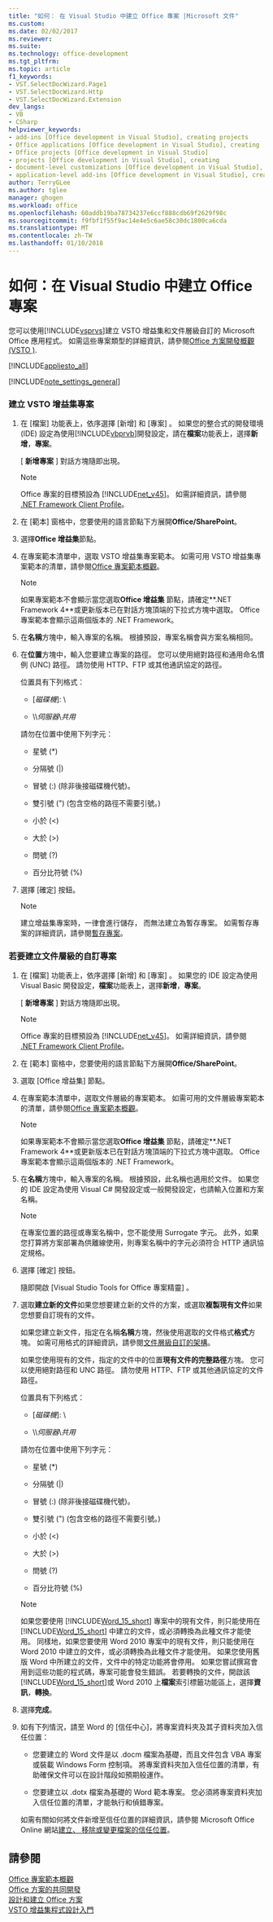 ```yaml
---
title: "如何： 在 Visual Studio 中建立 Office 專案 |Microsoft 文件"
ms.custom: 
ms.date: 02/02/2017
ms.reviewer: 
ms.suite: 
ms.technology: office-development
ms.tgt_pltfrm: 
ms.topic: article
f1_keywords:
- VST.SelectDocWizard.Page1
- VST.SelectDocWizard.Http
- VST.SelectDocWizard.Extension
dev_langs:
- VB
- CSharp
helpviewer_keywords:
- add-ins [Office development in Visual Studio], creating projects
- Office applications [Office development in Visual Studio], creating
- Office projects [Office development in Visual Studio]
- projects [Office development in Visual Studio], creating
- document-level customizations [Office development in Visual Studio], creating
- application-level add-ins [Office development in Visual Studio], creating projects
author: TerryGLee
ms.author: tglee
manager: ghogen
ms.workload: office
ms.openlocfilehash: 60addb19ba78734237e6ccf888cdb69f2629f98c
ms.sourcegitcommit: f9fbf1f55f9ac14e4e5c6ae58c30dc1800ca6cda
ms.translationtype: MT
ms.contentlocale: zh-TW
ms.lasthandoff: 01/10/2018
---
```

# <a name="how-to-create-office-projects-in-visual-studio"></a>如何：在 Visual Studio 中建立 Office 專案
  您可以使用[!INCLUDE[vsprvs](../sharepoint/includes/vsprvs-md.md)]建立 VSTO 增益集和文件層級自訂的 Microsoft Office 應用程式。 如需這些專案類型的詳細資訊，請參閱[Office 方案開發概觀 &#40;VSTO &#41;](../vsto/office-solutions-development-overview-vsto.md).  
  
 [!INCLUDE[appliesto_all](../vsto/includes/appliesto-all-md.md)]  
  
 [!INCLUDE[note_settings_general](../sharepoint/includes/note-settings-general-md.md)]  
  
### <a name="to-create-a-vsto-add-in-project"></a>建立 VSTO 增益集專案  
  
1.  在 [檔案]  功能表上，依序選擇 [新增] 和 [專案] 。 如果您的整合式的開發環境 (IDE) 設定為使用[!INCLUDE[vbprvb](../sharepoint/includes/vbprvb-md.md)]開發設定，請在**檔案**功能表上，選擇**新增**，**專案**。  
  
     [ **新增專案** ] 對話方塊隨即出現。  
  
    > [!NOTE]  
    >  Office 專案的目標預設為 [!INCLUDE[net_v45](../vsto/includes/net-v45-md.md)]。 如需詳細資訊，請參閱 [.NET Framework Client Profile](/dotnet/framework/deployment/client-profile)。  
  
2.  在 [範本] 窗格中，您要使用的語言節點下方展開**Office/SharePoint**。  
  
3.  選擇**Office 增益集**節點。  
  
4.  在專案範本清單中，選取 VSTO 增益集專案範本。 如需可用 VSTO 增益集專案範本的清單，請參閱[Office 專案範本概觀](../vsto/office-project-templates-overview.md)。  
  
    > [!NOTE]  
    >  如果專案範本不會顯示當您選取**Office 增益集** 節點，請確定**.NET Framework 4**或更新版本已在對話方塊頂端的下拉式方塊中選取。 Office 專案範本會顯示這兩個版本的 .NET Framework。  
  
5.  在**名稱**方塊中，輸入專案的名稱。 根據預設，專案名稱會與方案名稱相同。  
  
6.  在**位置**方塊中，輸入您要建立專案的路徑。 您可以使用絕對路徑和通用命名慣例 (UNC) 路徑。 請勿使用 HTTP、FTP 或其他通訊協定的路徑。  
  
     位置具有下列格式：  
  
    -   [*磁碟機*\]: \  
  
    -   \\\\*伺服器*\\*共用*  
  
     請勿在位置中使用下列字元：  
  
    -   星號 (*)  
  
    -   分隔號 (|)  
  
    -   冒號 (:) (除非後接磁碟機代號)。  
  
    -   雙引號 (") (包含空格的路徑不需要引號。)  
  
    -   小於 (\<)  
  
    -   大於 (>)  
  
    -   問號 (?)  
  
    -   百分比符號 (%)  
  
7.  選擇 [確定]  按鈕。  
  
    > [!NOTE]  
    >  建立增益集專案時，一律會進行儲存， 而無法建立為暫存專案。 如需暫存專案的詳細資訊，請參閱[暫存專案](http://msdn.microsoft.com/en-us/9cf1944c-7045-44cc-8701-7b0eb4099f2b)。  
  
### <a name="to-create-a-document-level-customization-project"></a>若要建立文件層級的自訂專案  
  
1.  在 [檔案]  功能表上，依序選擇 [新增] 和 [專案] 。 如果您的 IDE 設定為使用 Visual Basic 開發設定，**檔案**功能表上，選擇**新增**，**專案**。  
  
     [ **新增專案** ] 對話方塊隨即出現。  
  
    > [!NOTE]  
    >  Office 專案的目標預設為 [!INCLUDE[net_v45](../vsto/includes/net-v45-md.md)]。  如需詳細資訊，請參閱 [.NET Framework Client Profile](/dotnet/framework/deployment/client-profile)。  
  
2.  在 [範本] 窗格中，您要使用的語言節點下方展開**Office/SharePoint**。  
  
3.  選取 [Office 增益集]  節點。  
  
4.  在專案範本清單中，選取文件層級的專案範本。 如需可用的文件層級專案範本的清單，請參閱[Office 專案範本概觀](../vsto/office-project-templates-overview.md)。  
  
    > [!NOTE]  
    >  如果專案範本不會顯示當您選取**Office 增益集** 節點，請確定**.NET Framework 4**或更新版本已在對話方塊頂端的下拉式方塊中選取。 Office 專案範本會顯示這兩個版本的 .NET Framework。  
  
5.  在**名稱**方塊中，輸入專案的名稱。 根據預設，此名稱也適用於文件。 如果您的 IDE 設定為使用 Visual C# 開發設定或一般開發設定，也請輸入位置和方案名稱。  
  
    > [!NOTE]  
    >  在專案位置的路徑或專案名稱中，您不能使用 Surrogate 字元。 此外，如果您打算將方案部署為供離線使用，則專案名稱中的字元必須符合 HTTP 通訊協定規格。  
  
6.  選擇 [確定]  按鈕。  
  
     隨即開啟 [Visual Studio Tools for Office 專案精靈]  。  
  
7.  選取**建立新的文件**如果您想要建立新的文件的方案，或選取**複製現有文件**如果您想要自訂現有的文件。  
  
     如果您建立新文件，指定在名稱**名稱**方塊，然後使用選取的文件格式**格式**方塊。 如需可用格式的詳細資訊，請參閱[文件層級自訂的架構](../vsto/architecture-of-document-level-customizations.md)。  
  
     如果您使用現有的文件，指定的文件中的位置**現有文件的完整路徑**方塊。 您可以使用絕對路徑和 UNC 路徑。 請勿使用 HTTP、FTP 或其他通訊協定的文件路徑。  
  
     位置具有下列格式：  
  
    -   [*磁碟機*\]: \  
  
    -   \\\\*伺服器*\\*共用*  
  
     請勿在位置中使用下列字元：  
  
    -   星號 (*)  
  
    -   分隔號 (|)  
  
    -   冒號 (:) (除非後接磁碟機代號)。  
  
    -   雙引號 (") (包含空格的路徑不需要引號。)  
  
    -   小於 (\<)  
  
    -   大於 (>)  
  
    -   問號 (?)  
  
    -   百分比符號 (%)  
  
    > [!NOTE]  
    >  如果您要使用 [!INCLUDE[Word_15_short](../vsto/includes/word-15-short-md.md)] 專案中的現有文件，則只能使用在 [!INCLUDE[Word_15_short](../vsto/includes/word-15-short-md.md)] 中建立的文件，或必須轉換為此種文件才能使用。 同樣地，如果您要使用 Word 2010 專案中的現有文件，則只能使用在 Word 2010 中建立的文件，或必須轉換為此種文件才能使用。 如果您使用舊版 Word 中所建立的文件，文件中的特定功能將會停用。 如果您嘗試撰寫會用到這些功能的程式碼，專案可能會發生錯誤。 若要轉換的文件，開啟該[!INCLUDE[Word_15_short](../vsto/includes/word-15-short-md.md)]或 Word 2010 上**檔案**索引標籤功能區上，選擇**資訊**，**轉換**。  
  
8.  選擇**完成**。  
  
9. 如有下列情況，請至 Word 的 [信任中心]，將專案資料夾及其子資料夾加入信任位置：  
  
    -   您要建立的 Word 文件是以 .docm 檔案為基礎，而且文件包含 VBA 專案或裝載 Windows Form 控制項。 將專案資料夾加入信任位置的清單，有助確保文件可以在設計階段如預期般運作。  
  
    -   您要建立以 .dotx 檔案為基礎的 Word 範本專案。 您必須將專案資料夾加入信任位置的清單，才能執行和偵錯專案。  
  
     如需有關如何將文件新增至信任位置的詳細資訊，請參閱 Microsoft Office Online 網站[建立、 移除或變更檔案的信任位置](https://support.office.com/en-au/article/Create-remove-or-change-a-trusted-location-for-your-files-f5151879-25ea-4998-80a5-4208b3540a62)。  
  
## <a name="see-also"></a>請參閱  
 [Office 專案範本概觀](../vsto/office-project-templates-overview.md)   
 [Office 方案的共同開發](../vsto/collaborative-development-of-office-solutions.md)   
 [設計和建立 Office 方案](../vsto/designing-and-creating-office-solutions.md)   
 [VSTO 增益集程式設計入門](../vsto/getting-started-programming-vsto-add-ins.md)  
  
  